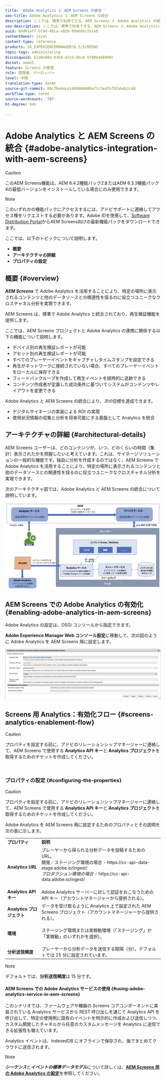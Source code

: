 ```yaml
---
title: 'Adobe Analytics と AEM Screens の統合 '
seo-title: Adobe Analytics と AEM Screens の統合
description: ここでは、標準で利用できる、AEM Screens と Adobe Analytics の統合について説明し、提供される再生検証機能についても紹介します。
seo-description: ここでは、標準で利用できる、AEM Screens と Adobe Analytics の統合について説明し、提供される再生検証機能についても紹介します。
uuid: 80d61af7-bf4d-46ca-a026-99a666c2e1a0
contentOwner: jsyal
content-type: reference
products: SG_EXPERIENCEMANAGER/6.5/SCREENS
topic-tags: administering
discoiquuid: b1a0e00e-0368-42c9-8bcd-5f00b4d0990c
docset: aem65
feature: Screens の管理
role: 管理者、デベロッパー
level: 中間
translation-type: tm+mt
source-git-commit: 89c70e64ce1409888800af7c7edfbf92ab4b2c68
workflow-type: tm+mt
source-wordcount: '707'
ht-degree: 94%

---
```



# Adobe Analytics と AEM Screens の統合 {#adobe-analytics-integration-with-aem-screens}

>[!CAUTION]
>
>このAEM Screens機能は、AEM 6.4.2機能パック2またはAEM 6.3.3機能パック4の最低バージョンをインストールしている場合にのみ使用できます。

>[!NOTE]
>
>このいずれかの機能パックにアクセスするには、アドビサポートに連絡してアクセス権をリクエストする必要があります。Adobe IDを使用して、[Software Distribution Portal](https://experience.adobe.com/#/downloads/content/software-distribution/en/aem.html)からAEM Screens向けの最新機能パックをダウンロードできます。

ここでは、以下のトピックについて説明します。

* **概要**
* **アーキテクチャの詳細**
* **プロパティの設定**

## 概要 {#overview}

***AEM Screens*** で Adobe Analytics を活用することにより、特定の場所に表示されるコンテンツと他のデータソースとの関連性を探るのに役立つユニークなクロスチャネル分析を実現できます。

AEM Screens は、標準で Adobe Analytics と統合されており、再生検証機能を提供します。

ここでは、AEM Screens プロジェクトと Adobe Analytics の連携に関係する以下の機能について説明します。

* デバイス別の再生検証レポートが可能
* アセット別の再生検証レポートが可能
* すべてのプレーヤーイベントをキャプチャしタイムスタンプを設定できる
* 再生がネットワークに接続されていない場合、すべてのプレーヤーイベントをローカルに保存できる
* フィードバックループを作成して再生イベントを経時的に追跡できる
* コンテンツ作成者が定義した成功条件に基づいてシステムがコンテンツやレイアウトを変更できる

Adobe Analytics と AEM Screens の統合により、*次の*&#x200B;目標を達成できます。

* デジタルサイネージの実装による ROI の実現
* 使用状況情報の収集と分析を将来可能にする基盤として Analytics を統合

## アーキテクチャの詳細 {#architectural-details}

AEM Screens ユーザーは、どのコンテンツが、いつ、どのくらいの時間（集計）表示されたかを把握したいと考えています。これは、サイネージソリューションの一般的な機能です。独自に分析を作成するのではなく、AEM Screens で Adobe Analytics を活用することにより、特定の場所に表示されるコンテンツと他のデータソースとの関連性を探るのに役立つユニークなクロスチャネル分析を実現できます。

次のアーキテクチャ図では、Adobe Analytics と AEM Screens の統合について説明しています。

![screen_shot_2018-09-12at85611am](assets/screen_shot_2018-09-12at85611am.png)

## AEM Screens での Adobe Analytics の有効化 {#enabling-adobe-analytics-in-aem-screens}

Adobe Analytics の設定は、OSGi コンソールから指定できます。

**Adobe Experience Manager Web コンソール設定**&#x200B;に移動して、次の図のように Adobe Analytics を AEM Screens 用に設定します。

![screen_shot_2018-09-04at25550pm](assets/screen_shot_2018-09-04at25550pm.png)

## Screens 用 Analytics：有効化フロー {#screens-analytics-enablement-flow}

>[!CAUTION]
>
>プロパティを設定する前に、アドビのリレーションシップマネージャーに連絡して、AEM Screens で使用する **Analytics API キー**&#x200B;と **Analytics プロジェクト**&#x200B;を取得するためのチケットを作成してください。

![]()

### プロパティの設定 {#configuring-the-properties}

>[!CAUTION]
>
>プロパティを設定する前に、アドビのリレーションシップマネージャーに連絡して、AEM Screens で使用する **Analytics API キー**&#x200B;と **Analytics プロジェクト**&#x200B;を取得するためのチケットを作成してください。

Adobe Analytics を AEM Screens 用に設定するためのプロパティとその説明を次の表に示します。

<table>
 <tbody>
  <tr>
   <td><strong>プロパティ</strong></td>
   <td><strong>説明</strong></td>
  </tr>
  <tr>
   <td><strong>Analytics URL</strong></td>
   <td>プレーヤーから得られる分析データを投稿するための URL。<br>
   開発／ステージング環境の場合</em> - https://cc-api-data-stage.adobe.io/ingest/<br /><em>プロダクション環境の場合</em> - https://cc-api-data.adobe.io/ingest/</em><br /> <br /></td>
  </tr>
  <tr>
   <td><strong>Analytics API キー</strong></td>
   <td>Adobe Analytics サーバーに対して認証をおこなうための API キー（アカウントマネージャーから提供される）。</td>
  </tr>
  <tr>
   <td><strong>Analytics プロジェクト</strong></td>
   <td>データを受け取るように Analytics 上で設定された AEM Screens プロジェクト（アカウントマネージャーから提供される）。</td>
  </tr>
  <tr>
   <td><strong>環境</strong></td>
   <td><p>ステージング環境または実稼動環境（「ステージング」か「実稼動」のいずれかを選択）。</p></td>
  </tr>
  <tr>
   <td><strong>分析送信頻度</strong></td>
   <td>プレーヤーから分析データを送信する間隔（分）。デフォルトでは 15 分に設定されています。</td>
  </tr>
 </tbody>
</table>

>[!NOTE]
>
>デフォルトでは、**分析送信頻度**&#x200B;は 15 分です。

#### AEM Screens での Adobe Analytics サービスの使用 {#using-adobe-analytics-service-in-aem-screens}

このシナリオでは、ファームウェアや機器の Screens コアコンポーネントに実装されている Analytics サービスから REST 呼び出しを通じて Analytics API を呼び出して、特定の使用例に固有のイベントを明示的に作成および送信しつつ、カスタム開発したチャネルから任意のカスタムメッセージを Analytics に送信できる拡張性も備えています。

Analytics イベントは、IndexedDB にオフラインで保存され、後でまとめてクラウドに送信されます。

>[!NOTE]
>
>***シーケンス***&#x200B;と&#x200B;***イベントの標準データモデル***&#x200B;について詳しくは、**[AEM Screens 用の Adobe Analytics の設定](configuring-adobe-analytics-aem-screens.md)**&#x200B;を参照してください。

